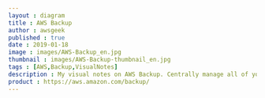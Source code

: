 ```yaml
---
layout : diagram
title : AWS Backup
author : awsgeek
published : true
date : 2019-01-18
image : images/AWS-Backup_en.jpg
thumbnail : images/AWS-Backup-thumbnail_en.jpg
tags : [AWS,Backup,VisualNotes]
description : My visual notes on AWS Backup. Centrally manage all of your backups for AWS services including Amazon EFS, EBS & DynamoDB, AWS RDS & Storage Gateway
product : https://aws.amazon.com/backup/
---
```

